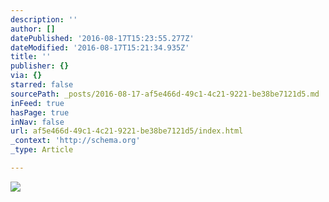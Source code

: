 ```yaml
---
description: ''
author: []
datePublished: '2016-08-17T15:23:55.277Z'
dateModified: '2016-08-17T15:21:34.935Z'
title: ''
publisher: {}
via: {}
starred: false
sourcePath: _posts/2016-08-17-af5e466d-49c1-4c21-9221-be38be7121d5.md
inFeed: true
hasPage: true
inNav: false
url: af5e466d-49c1-4c21-9221-be38be7121d5/index.html
_context: 'http://schema.org'
_type: Article

---
```

![](https://the-grid-user-content.s3-us-west-2.amazonaws.com/117f25fa-cee2-497e-8e9c-7c1a7206fbe8.jpg)